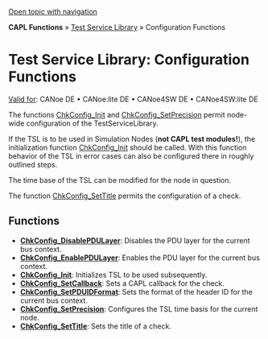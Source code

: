 [Open topic with navigation](../../../../CANoeDEFamily.htm#Topics/CAPLFunctions/Test/CAPLfunctionsTSLConfigurationFunctions.md)

**CAPL Functions** » [Test Service Library](CAPLfunctionsTSLOverview.md) » Configuration Functions

# Test Service Library: Configuration Functions

[Valid for](../../Shared/FeatureAvailability.md): CANoe DE • CANoe:lite DE • CANoe4SW DE • CANoe4SW:lite DE

The functions [ChkConfig_Init](Functions/CAPLfunctionChkConfigInit.md) and [ChkConfig_SetPrecision](Functions/CAPLfunctionChkConfigSetPrecision.md) permit node-wide configuration of the TestServiceLibrary.

If the TSL is to be used in Simulation Nodes (**not CAPL test modules!**), the initialization function [ChkConfig_Init](Functions/CAPLfunctionChkConfigInit.md) should be called. With this function behavior of the TSL in error cases can also be configured there in roughly outlined steps.

The time base of the TSL can be modified for the node in question.

The function [ChkConfig_SetTitle](Functions/CAPLfunctionChkConfigSetTitle.md) permits the configuration of a check.

## Functions

- **[ChkConfig_DisablePDULayer](Functions/CAPLfunctionChkConfigDisablePDULayer.md)**: Disables the PDU layer for the current bus context.
- **[ChkConfig_EnablePDULayer](Functions/CAPLfunctionChkConfigEnablePDULayer.md)**: Enables the PDU layer for the current bus context.
- **[ChkConfig_Init](Functions/CAPLfunctionChkConfigInit.md)**: Initializes TSL to be used subsequently.
- **[ChkConfig_SetCallback](Functions/CAPLfunctionChkConfigSetCallback.md)**: Sets a CAPL callback for the check.
- **[ChkConfig_SetPDUIDFormat](Functions/CAPLfunctionChkConfigSetPDUIDFormat.md)**: Sets the format of the header ID for the current bus context.
- **[ChkConfig_SetPrecision](Functions/CAPLfunctionChkConfigSetPrecision.md)**: Configures the TSL time basis for the current node.
- **[ChkConfig_SetTitle](Functions/CAPLfunctionChkConfigSetTitle.md)**: Sets the title of a check.
